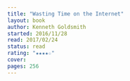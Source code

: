 ```yaml
---
title: "Wasting Time on the Internet"
layout: book
author: Kenneth Goldsmith
started: 2016/11/28
read: 2017/02/24
status: read
rating: "★★★★☆"
cover: 
pages: 256
---
```

